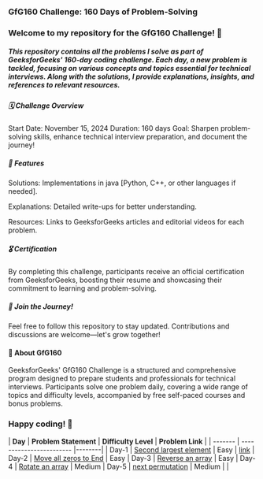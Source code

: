 <h3>GfG160 Challenge: 160 Days of Problem-Solving</h3>

<h3>Welcome to my repository for the GfG160 Challenge! 🎯</h3>

<h5>This repository contains all the problems I solve as part of GeeksforGeeks' 160-day coding challenge. Each day, a new problem is tackled, focusing on various concepts and topics essential for technical interviews. Along with the solutions, I provide explanations, insights, and references to relevant resources.</h5>

<h5>🗓️ Challenge Overview</h5>
<p>
Start Date: November 15, 2024
Duration: 160 days
Goal: Sharpen problem-solving skills, enhance technical interview preparation, and document the journey!
</p>

<h5>🚀 Features</h5>
<P>Solutions: Implementations in java [Python, C++, or other languages if needed].</P>
<P>Explanations: Detailed write-ups for better understanding.</P>
<P>Resources: Links to GeeksforGeeks articles and editorial videos for each problem.</P>

<h5>🎖️ Certification</h5>
<p>By completing this challenge, participants receive an official certification from GeeksforGeeks, boosting their resume and showcasing their commitment to learning and problem-solving.
</p>

<h5>🌟 Join the Journey!</h5>
<P>Feel free to follow this repository to stay updated. Contributions and discussions are welcome—let's grow together!</P>

<h4>📌 About GfG160</h4>
<p>GeeksforGeeks' GfG160 Challenge is a structured and comprehensive program designed to prepare students and professionals for technical interviews. Participants solve one problem daily, covering a wide range of topics and difficulty levels, accompanied by free self-paced courses and bonus problems.</p>

<h3>Happy coding! 🚀</h3>

| **Day** | **Problem Statement**  | **Difficulty Level** | **Problem Link** |
| ------- | ------------------------ |--------|
| Day-1 | [Second largest element](https://github.com/TechieBhavin/GFG160-160-days-of-problem-solving-journey/tree/main/Day-1) | Easy | [link](https://www.geeksforgeeks.org/problems/second-largest3735/1)
| Day-2 | [Move all zeros to End](https://github.com/TechieBhavin/GFG160-160-days-of-problem-solving-journey/tree/main/Day-2) | Easy
| Day-3 | [Reverse an array](https://github.com/TechieBhavin/GFG160-160-days-of-problem-solving-journey/tree/main/Day-3) | Easy
| Day-4 | [Rotate an array](https://github.com/TechieBhavin/GFG160-160-days-of-problem-solving-journey/tree/main/Day-4) | Medium
| Day-5 | [next permutation](https://github.com/TechieBhavin/GFG160-160-days-of-problem-solving-journey/tree/main/Day-5) | Medium
|     |
